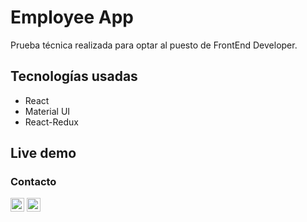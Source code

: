# Employee App

Prueba técnica realizada para optar al puesto de FrontEnd Developer.

## Tecnologías usadas

- React
- Material UI
- React-Redux

## Live demo



### Contacto 

<p>
    <a href="https://www.linkedin.com/in/pablo-vásquez-villarroel-44642b188/"> <img alt="pblov's LinkedIN" width="22px" src="https://img.icons8.com/color/48/000000/linkedin.png" /></a> 
    <a href="mailto:pablovasquezvillarroel@gmail.com"><img alt="pblov's gmail" width="22px" src="https://img.icons8.com/fluency/48/000000/gmail.png" /></a>
</p>
 


